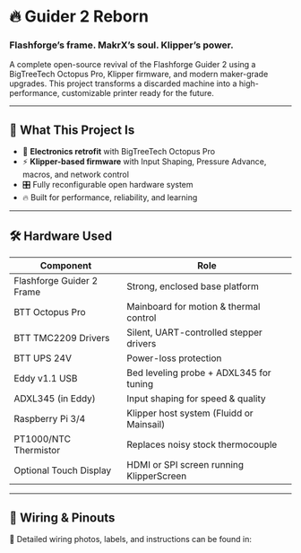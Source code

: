 # 🔥 Guider 2 Reborn

### Flashforge’s frame. MakrX’s soul. Klipper’s power.

A complete open-source revival of the Flashforge Guider 2 using a BigTreeTech Octopus Pro, Klipper firmware, and modern maker-grade upgrades. This project transforms a discarded machine into a high-performance, customizable printer ready for the future.

---

## 🚀 What This Project Is

- 🔄 **Electronics retrofit** with BigTreeTech Octopus Pro
- ⚡ **Klipper-based firmware** with Input Shaping, Pressure Advance, macros, and network control
- 🎛️ Fully reconfigurable open hardware system
- 🔥 Built for performance, reliability, and learning

---

## 🛠️ Hardware Used

| Component                  | Role                                      |
|---------------------------|-------------------------------------------|
| Flashforge Guider 2 Frame | Strong, enclosed base platform            |
| BTT Octopus Pro           | Mainboard for motion & thermal control    |
| BTT TMC2209 Drivers       | Silent, UART-controlled stepper drivers   |
| BTT UPS 24V               | Power-loss protection                     |
| Eddy v1.1 USB             | Bed leveling probe + ADXL345 for tuning   |
| ADXL345 (in Eddy)         | Input shaping for speed & quality         |
| Raspberry Pi 3/4          | Klipper host system (Fluidd or Mainsail)  |
| PT1000/NTC Thermistor     | Replaces noisy stock thermocouple         |
| Optional Touch Display    | HDMI or SPI screen running KlipperScreen  |

---

## 📐 Wiring & Pinouts

📸 Detailed wiring photos, labels, and instructions can be found in:
